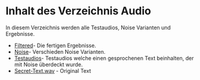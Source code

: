 # Inhalt des Verzeichnis Audio

In diesem Verzeichnis werden alle Testaudios, Noise Varianten und Ergebnisse.

- [Filtered](/Filtered)- Die fertigen Ergebnisse.
- [Noise](/Noise/)- Verschieden Noise Varianten.
- [Testaudios](/Testaudios)- Testaudios welche einen gesprochenen Text beinhalten, der mit Noise überdeckt wurde.
- [Secret-Text.wav](/Secret-Text.wav) - Original Text
